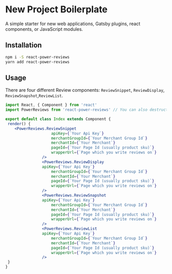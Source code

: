 # New Project Boilerplate

A simple starter for new web applications, Gatsby plugins, react components, or JavaScript modules.

## Installation

```bash
npm i -S react-power-reviews
yarn add react-power-reviews
```

## Usage

There are four different Review components: `ReviewSnippet`, `ReviewDisplay`, `ReviewSnapshot`,`ReviewList`.

```jsx
import React, { Component } from 'react'
import PowerReviews from 'react-power-reviews' // You can also destructure each component out if you would like (e.g. import { ReviewSnippet } from 'react-power-reviews')

export default class Index extends Component {
 render() {
  	<PowerReviews.ReviewSnippet
					apiKey={`Your Api Key`}
					merchantGroupId={`Your Merchant Group Id`}
					merchantId={`Your Merchant`}
					pageId={`Your Page Id (usually product sku)`}
					wrapperUrl={`Page which you write reviews on`}
				/>
				<PowerReviews.ReviewDisplay
				apiKey={`Your Api Key`}
					merchantGroupId={`Your Merchant Group Id`}
					merchantId={`Your Merchant`}
					pageId={`Your Page Id (usually product sku)`}
					wrapperUrl={`Page which you write reviews on`}
				/>
				<PowerReviews.ReviewSnapshot
				apiKey={`Your Api Key`}
					merchantGroupId={`Your Merchant Group Id`}
					merchantId={`Your Merchant`}
					pageId={`Your Page Id (usually product sku)`}
					wrapperUrl={`Page which you write reviews on`}
				/>
				<PowerReviews.ReviewList
				apiKey={`Your Api Key`}
					merchantGroupId={`Your Merchant Group Id`}
					merchantId={`Your Merchant`}
					pageId={`Your Page Id (usually product sku)`}
					wrapperUrl={`Page which you write reviews on`}
				/>
 }
}
```
